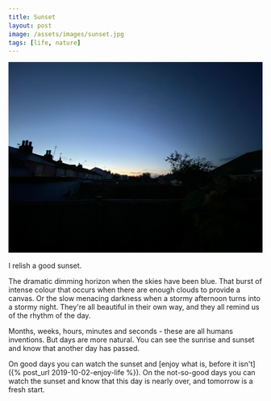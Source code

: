```yaml
---
title: Sunset
layout: post
image: /assets/images/sunset.jpg
tags: [life, nature]
---
```


![Sun setting behind chimneys and trees](/assets/images/sunset.jpg)

I relish a good sunset.

The dramatic dimming horizon when the skies have been blue. That burst of intense colour that occurs when there are enough clouds to provide a canvas. Or the slow menacing darkness when a stormy afternoon turns into a stormy night. They're all beautiful in their own way, and they all remind us of the rhythm of the day.

Months, weeks, hours, minutes and seconds - these are all humans inventions. But days are more natural. You can see the sunrise and sunset and know that another day has passed.

On good days you can watch the sunset and [enjoy what is, before it isn't]({% post_url 2019-10-02-enjoy-life %}). On the not-so-good days you can watch the sunset and know that this day is nearly over, and tomorrow is a fresh start.
